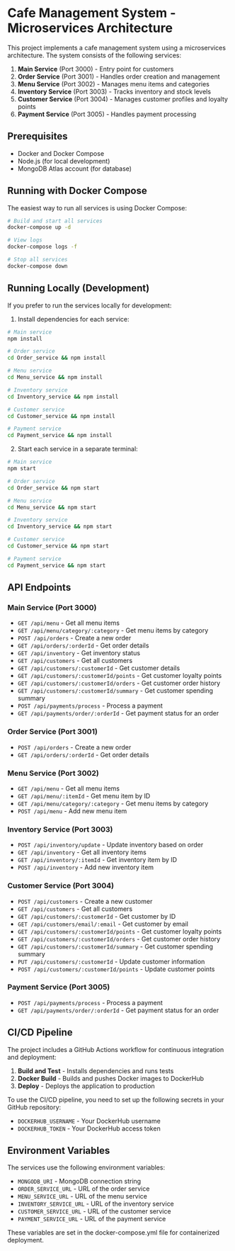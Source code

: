 # Cafe Management System - Microservices Architecture

This project implements a cafe management system using a microservices architecture. The system consists of the following services:

1. **Main Service** (Port 3000) - Entry point for customers
2. **Order Service** (Port 3001) - Handles order creation and management
3. **Menu Service** (Port 3002) - Manages menu items and categories
4. **Inventory Service** (Port 3003) - Tracks inventory and stock levels
5. **Customer Service** (Port 3004) - Manages customer profiles and loyalty points
6. **Payment Service** (Port 3005) - Handles payment processing

## Prerequisites

- Docker and Docker Compose
- Node.js (for local development)
- MongoDB Atlas account (for database)

## Running with Docker Compose

The easiest way to run all services is using Docker Compose:

```bash
# Build and start all services
docker-compose up -d

# View logs
docker-compose logs -f

# Stop all services
docker-compose down
```

## Running Locally (Development)

If you prefer to run the services locally for development:

1. Install dependencies for each service:
```bash
# Main service
npm install

# Order service
cd Order_service && npm install

# Menu service
cd Menu_service && npm install

# Inventory service
cd Inventory_service && npm install

# Customer service
cd Customer_service && npm install

# Payment service
cd Payment_service && npm install
```

2. Start each service in a separate terminal:
```bash
# Main service
npm start

# Order service
cd Order_service && npm start

# Menu service
cd Menu_service && npm start

# Inventory service
cd Inventory_service && npm start

# Customer service
cd Customer_service && npm start

# Payment service
cd Payment_service && npm start
```

## API Endpoints

### Main Service (Port 3000)

- `GET /api/menu` - Get all menu items
- `GET /api/menu/category/:category` - Get menu items by category
- `POST /api/orders` - Create a new order
- `GET /api/orders/:orderId` - Get order details
- `GET /api/inventory` - Get inventory status
- `GET /api/customers` - Get all customers
- `GET /api/customers/:customerId` - Get customer details
- `GET /api/customers/:customerId/points` - Get customer loyalty points
- `GET /api/customers/:customerId/orders` - Get customer order history
- `GET /api/customers/:customerId/summary` - Get customer spending summary
- `POST /api/payments/process` - Process a payment
- `GET /api/payments/order/:orderId` - Get payment status for an order

### Order Service (Port 3001)

- `POST /api/orders` - Create a new order
- `GET /api/orders/:orderId` - Get order details

### Menu Service (Port 3002)

- `GET /api/menu` - Get all menu items
- `GET /api/menu/:itemId` - Get menu item by ID
- `GET /api/menu/category/:category` - Get menu items by category
- `POST /api/menu` - Add new menu item

### Inventory Service (Port 3003)

- `POST /api/inventory/update` - Update inventory based on order
- `GET /api/inventory` - Get all inventory items
- `GET /api/inventory/:itemId` - Get inventory item by ID
- `POST /api/inventory` - Add new inventory item

### Customer Service (Port 3004)

- `POST /api/customers` - Create a new customer
- `GET /api/customers` - Get all customers
- `GET /api/customers/:customerId` - Get customer by ID
- `GET /api/customers/email/:email` - Get customer by email
- `GET /api/customers/:customerId/points` - Get customer loyalty points
- `GET /api/customers/:customerId/orders` - Get customer order history
- `GET /api/customers/:customerId/summary` - Get customer spending summary
- `PUT /api/customers/:customerId` - Update customer information
- `POST /api/customers/:customerId/points` - Update customer points

### Payment Service (Port 3005)

- `POST /api/payments/process` - Process a payment
- `GET /api/payments/order/:orderId` - Get payment status for an order

## CI/CD Pipeline

The project includes a GitHub Actions workflow for continuous integration and deployment:

1. **Build and Test** - Installs dependencies and runs tests
2. **Docker Build** - Builds and pushes Docker images to DockerHub
3. **Deploy** - Deploys the application to production

To use the CI/CD pipeline, you need to set up the following secrets in your GitHub repository:

- `DOCKERHUB_USERNAME` - Your DockerHub username
- `DOCKERHUB_TOKEN` - Your DockerHub access token

## Environment Variables

The services use the following environment variables:

- `MONGODB_URI` - MongoDB connection string
- `ORDER_SERVICE_URL` - URL of the order service
- `MENU_SERVICE_URL` - URL of the menu service
- `INVENTORY_SERVICE_URL` - URL of the inventory service
- `CUSTOMER_SERVICE_URL` - URL of the customer service
- `PAYMENT_SERVICE_URL` - URL of the payment service

These variables are set in the docker-compose.yml file for containerized deployment. 